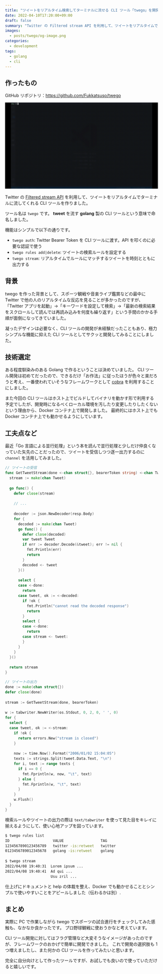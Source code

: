 ```yaml
---
title: "ツイートをリアルタイム検索してターミナルに流せる CLI ツール「twego」を開発した"
date: 2022-04-10T17:20:00+09:00
draft: false
summary: "Twitter の Filtered stream API を利用して、ツイートをリアルタイムでターミナルに流してくれる CLI ツールを作りました。"
images:
  - posts/twego/og-image.png
categories:
  - development
tags:
  - golang
  - cli
---
```


## 作ったもの

GitHub リポジトリ：<https://github.com/Fukkatsuso/twego>

![twego-demo](twego-demo.gif)

Twitter の [Filtered stream API](https://developer.twitter.com/en/docs/twitter-api/tweets/filtered-stream/introduction) を利用して、ツイートをリアルタイムでターミナルに流してくれる CLI ツールを作りました。

ツール名は `twego` です。
**tweet** を流す **golang** 製の CLI ツールという意味で命名しました。

機能はシンプルで以下の通りです。

- `twego auth`: Twitter Bearer Token を CLI ツールに渡す。API を叩くのに必要な認証で使う
- `twego rules add|delete`: ツイートの検索ルールを設定する
- `twego stream`: リアルタイムでルールにマッチするツイートを時刻とともに出力する

## 背景

twego を作った背景として、スポーツ観戦や音楽ライブ鑑賞などの最中に Twitter で他の人のリアルタイムな反応を見ることが多かったのですが、「Twitter アプリを起動」→「キーワードを設定して検索」→「最新の検索結果をスクロールして読んでは再読み込みを何度も繰り返す」という手間のかかる手順が面倒になってきていました。

凝ったデザインは必要なく、CLI ツールの開発が未経験だったこともあり、極力シンプルな機能に抑えた CLI ツールとしてサクッと開発してみることにしました。

## 技術選定

ある程度馴染みのある Golang で作るということは決めていました。
CLI ツール開発は初めてだったので、できるだけ「お作法」に従ったほうが色々と楽だろうと考え、一番使われていそうなフレームワークとして [cobra](https://github.com/spf13/cobra) を利用することにしました。

また今回の CLI ツールはホスト上でビルドしてバイナリを動かす形で利用する予定でしたが、開発時になるべくローカル環境を汚したり変更したりしたくないという理由から、Docker コンテナ上で開発しました。
最終的にはホスト上でも Docker コンテナ上でも動かせるようにしています。

## 工夫点など

最近「Go 言語による並行処理」という本を読んで並行処理と少しだけ仲良くなっていた矢先のことだったので、ツイートを受信しつつ逐一出力するのに `channel` を活用してみました。

```go
// ツイートの受信
func GetTweetStream(done <-chan struct{}, bearerToken string) <-chan Tweet {
  stream := make(chan Tweet)

  go func() {
    defer close(stream)

    // ...

    decoder := json.NewDecoder(resp.Body)
    for {
      decoded := make(chan Tweet)
      go func() {
        defer close(decoded)
        var tweet Tweet
        if err := decoder.Decode(&tweet); err != nil {
          fmt.Println(err)
          return
        }
        decoded <- tweet
      }()

      select {
      case <-done:
        return
      case tweet, ok := <-decoded:
        if !ok {
          fmt.Println("cannot read the decoded response")
          return
        }
        select {
        case <-done:
          return
        case stream <- tweet:
        }
      }
    }
  }()

  return stream
}
```

```go
// ツイートの出力
done := make(chan struct{})
defer close(done)

stream := GetTweetStream(done, bearerToken)

w := tabwriter.NewWriter(os.Stdout, 0, 2, 0, ' ', 0)
for {
  select {
  case tweet, ok := <-stream:
    if !ok {
      return errors.New("stream is closed")
    }

    now := time.Now().Format("2006/01/02 15:04:05")
    texts := strings.Split(tweet.Data.Text, "\n")
    for i, text := range texts {
      if i == 0 {
        fmt.Fprintln(w, now, "\t", text)
      } else {
        fmt.Fprintln(w, "\t", text)
      }
    }
    w.Flush()
  }
}
```

検索ルールやツイートの出力の際は `text/tabwriter` を使って見た目をキレイに揃えるようにして、使い心地アップを図っています。

```bash
$ twego rules list
ID                    VALUE                 TAG
1234567890123456789   twitter -is:retweet   twitter
0123456789012345678   golang -is:retweet    golang

$ twego stream
2022/04/08 19:40:31  Lorem ipsum ...
2022/04/08 19:40:41  Ad qui ...
                     Usu zril ...
```

仕上げにドキュメントと help の体裁を整え、Docker でも動かせることとシンプルで使いやすいことをアピールしました（伝わるかは別）.

## まとめ

実際に PC で作業しながら twego でスポーツの試合進行をチェックしてみた感触も、なかなか良かったです。
プロ野球観戦に使おうかなと考えています。

CLI ツール開発に対してはフラグ管理など大変そうなイメージがあったのですが、フレームワークのおかげで簡単に開発できました。
これで開発の選択肢も 1 つ増えましたし、また何かの CLI ツールを作ってみたいと思います。

完全に自分向けとして作ったツールですが、お試しでも良いので使っていただけると嬉しいです。
